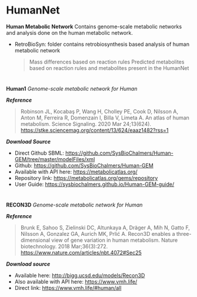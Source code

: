 # **HumanNet**
**Human Metabolic Network**
Contains genome-scale metabolic networks and analysis done on the human metabolic network. 

* RetroBioSyn: folder contains retrobiosynthesis based analysis of human metabolic network 
  > Mass differences based on reaction rules 
  > Predicted metabolites based on reaction rules and metabolites present in the HumanNet

#
**Human1**
*Genome-scale metabolic network for Human*

***Reference***
>Robinson JL, Kocabaş P, Wang H, Cholley PE, Cook D, Nilsson A, Anton M, Ferreira R, Domenzain I, Billa V, Limeta A. An atlas of human metabolism. Science Signaling. 2020 Mar 24;13(624).
https://stke.sciencemag.org/content/13/624/eaaz1482?rss=1

***Download Source***
- Direct Github SBML: https://github.com/SysBioChalmers/Human-GEM/tree/master/modelFiles/xml
- Github: https://github.com/SysBioChalmers/Human-GEM
- Available with API here: https://metabolicatlas.org/
- Repository link: https://metabolicatlas.org/gems/repository
- User Guide: https://sysbiochalmers.github.io/Human-GEM-guide/

#
**RECON3D**
*Genome-scale metabolic network for Human*

***Reference***
>Brunk E, Sahoo S, Zielinski DC, Altunkaya A, Dräger A, Mih N, Gatto F, Nilsson A, Gonzalez GA, Aurich MK, Prlić A. Recon3D enables a three-dimensional view of gene variation in human metabolism. Nature biotechnology. 2018 Mar;36(3):272.
https://www.nature.com/articles/nbt.4072#Sec25

***Download source***
- Available here: http://bigg.ucsd.edu/models/Recon3D
- Also available with API here: https://www.vmh.life/
- Direct link: https://www.vmh.life/#human/all
